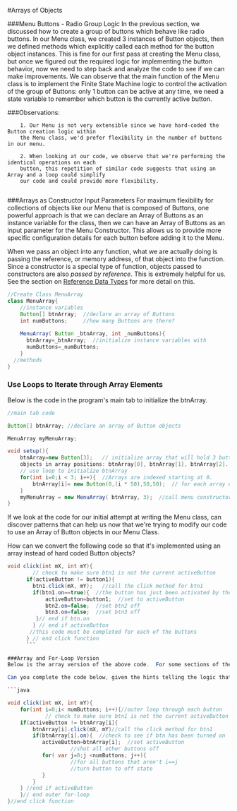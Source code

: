 #Arrays of Objects

###Menu Buttons - Radio Group Logic
In the previous section, we discussed how to create a group of buttons which behave like radio buttons.  In our Menu class, we created 3 instances of Button objects, then we defined methods which explicitly called each method for the button object instances.  This is fine for our first pass at creating the Menu class, but once we figured out the required logic for implementing the button behavior, now we need to step back and analyze the code to see if we can make improvements. We can observe that the main function of the Menu class is to implement the Finite State Machine logic to control the activation of the group of Buttons: only 1 button can be active at any time, we need a state variable to remember which button is the currently active button.  

###Observations:
```
    1. Our Menu is not very extensible since we have hard-coded the Button creation logic within 
    the Menu class, we'd prefer flexibility in the number of buttons in our menu.
    
    2. When looking at our code, we observe that we're performing the identical operations on each
    button, this repetition of similar code suggests that using an Array and a loop could simplify
    our code and could provide more flexibility.
    
```
    
###Arrays as Constructor Input Parameters
For maximum flexibility for collections of objects like our Menu that is composed of Buttons, one powerful approach is that we can declare an Array of Buttons as an instance variable for the class, then we can have an Array of Buttons as an input parameter for the Menu Constructor.  This allows us to provide more specific configuration details for each button before adding it to the Menu. 

When we pass an object into any function, what we are actually doing is passing the reference, or memory address, of that object into the function. Since a constructor is a special type of function, objects passed to constructors are also *passed by reference*.  This is extremely helpful for us.  See the section on [Reference Data Types](reference_data_types.md) for more detail on this.   

```java
//Create Class MenuArray 
class MenuArray{
    //instance variables
    Button[] btnArray;  //declare an array of Buttons
    int numButtons;     //how many Buttons are there?
    
    MenuArray( Button _btnArray, int _numButtons){
      btnArray=_btnArray;  //initialize instance variables with 
      numButtons=_numButtons;
    }
  //methods 
}
```
### Use Loops to Iterate through Array Elements
Below is the code in the program's main tab to initialize the btnArray.
```java
//main tab code 

Button[] btnArray; //declare an array of Button objects

MenuArray myMenuArray;

void setup(){
    btnArray=new Button[3];   // initialize array that will hold 3 button
    objects in array positions: btnArray[0], btnArray[1], btnArray[2].
    // use loop to initialize btnArray
    for(int i=0;i < 3; i++){  //Arrays are indexed starting at 0.
        btnArray[i]= new Button(0,(i * 50),50,50);  // for each array element, call the Button constructor, to initialize a Button object.
    }
    myMenuArray = new MenuArray( btnArray, 3);  //call menu constructor using an array input parameter
}
```
If we look at the code for our initial attempt at writing the Menu class, can discover patterns that can help us now that we're trying to modify our code to use an Array of Button objects in our Menu Class.

How can we convert the following code so that it's implemented using an array instead of hard coded Button objects?

```java
void click(int mX, int mY){
        // check to make sure btn1 is not the current activeButton
      if(activeButton != button1){
        btn1.click(mX, mY);   //call the click method for btn1
        if(btn1.on==true){  //the button has just been activated by the click event
            activeButton=button1;  //set to activeButton
            btn2.on=false;  //set btn2 off
            btn3.on=false;  //set btn3 off
         }// end if btn.on
        } // end if activeButton
       //this code must be completed for each of the buttons
      } // end click function
      ```
      
###Array and For-Loop Version
Below is the array version of the above code.  For some sections of the code, psudo-code is used in comments to indicate that additional code needs to be added to implement the specified functionality.  

Can you complete the code below, given the hints telling the logic that needs to be implemented?

```java

void click(int mX, int mY){
    for(int i=0;i< numButtons; i++){//outer loop through each button
            // check to make sure btn1 is not the current activeButton
    if(activeButton != btnArray[i]{
        btnArray[i].click(mX, mY)//call the click method for btn1
        if(btnArray[i].on){  //check to see if btn has been turned on
           activeButton=btnArray[i];  //set activeButton
                    //shut all other buttons off
           for( var j=0;j <numButtons; j++){
                    //for all buttons that aren't i==j
                    //turn button to off state
           }
        }
    } //end if activeButton  
    }// end outer for-loop
}//end click function

```
